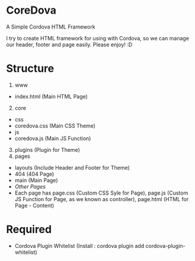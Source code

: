 # CoreDova
 A Simple Cordova HTML Framework

 I try to create HTML framework for using with Cordova, so we can manage our header, footer and page easily.
 Please enjoy! :D
 
# Structure 
1. www
 - index.html (Main HTML Page)
2. core
- css
 - coredova.css (Main CSS Theme)
- js
 - coredova.js (Main JS Function)
3. plugins (Plugin for Theme)
4. pages
- layouts (Include Header and Footer for Theme)
- 404 (404 Page)
- main (Main Page)
- *Other Pages*
- Each page has page.css (Custom CSS Syle for Page), page.js (Custom JS Function for Page, as we known as controller), page.html (HTML for Page - Content)
    
 # Required
  - Cordova Plugin Whitelist (Install : cordova plugin add cordova-plugin-whitelist)
   
